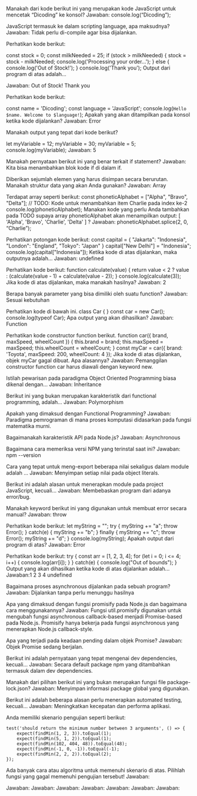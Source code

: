 Manakah dari kode berikut ini yang merupakan kode JavaScript untuk mencetak “Dicoding” ke konsol?
Jawaban: console.log(“Dicoding”);

JavaScript termasuk ke dalam scripting language, apa maksudnya?
Jawaban: Tidak perlu di-compile agar bisa dijalankan.


Perhatikan kode berikut:

const stock = 0;
const milkNeeded = 25;
if (stock > milkNeeded) {
  stock = stock - milkNeeded;
  console.log('Processing your order...');
} else {
  console.log('Out of Stock!');
}
console.log('Thank you');
Output dari program di atas adalah...

Jawaban:
Out of Stock!
Thank you


Perhatikan kode berikut:

const name = 'Dicoding';
const language = 'JavaScript';
console.log(`Hello $name. Welcome to $language!`);
Apakah yang akan ditampilkan pada konsol ketika kode dijalankan?
Jawaban: Error


Manakah output yang tepat dari kode berikut?

let myVariable = 12;
myVariable = 30;
myVariable = 5;
console.log(myVariable);
Jawaban: 5


Manakah pernyataan berikut ini yang benar terkait if statement?
Jawaban: Kita bisa menambahkan blok kode if di dalam if.

Diberikan sejumlah elemen yang harus disimpan secara berurutan. Manakah struktur data yang akan Anda gunakan?
Jawaban: Array


Terdapat array seperti berikut:
const phoneticAlphabet = ["Alpha", "Bravo", "Delta"];
// TODO: Kode untuk menambahkan item Charlie pada index ke-2
console.log(phoneticAlphabet);
Manakan kode yang perlu Anda tambahkan pada TODO supaya array phoneticAlphabet akan menampilkan output: [ 'Alpha', 'Bravo', 'Charlie', 'Delta' ] ?
Jawaban: phoneticAlphabet.splice(2, 0, “Charlie”);


Perhatikan potongan kode berikut:
const capital = {
    "Jakarta": "Indonesia",
    "London": "England",
    "Tokyo": "Japan"
}
capital["New Delhi"] = "Indonesia";
console.log(capital["Indonesia"]);
Ketika kode di atas dijalankan, maka outputnya adalah...
Jawaban: undefined


Perhatikan kode berikut:
function calculate(value) {
    return value < 2 ? value : (calculate(value - 1) + calculate(value - 2));
}
console.log(calculate(3));
Jika kode di atas dijalankan, maka manakah hasilnya?
Jawaban: 2 


Berapa banyak parameter yang bisa dimiliki oleh suatu function?
Jawaban: Sesuai kebutuhan

Perhatikan kode di bawah ini.
class Car { }
const car = new Car();
console.log(typeof Car);
Apa output yang akan dihasilkan?
Jawaban: Function


Perhatikan kode constructor function berikut.
function car({ brand, maxSpeed, wheelCount }) {
  this.brand = brand;
  this.maxSpeed = maxSpeed;
  this.wheelCount = wheelCount;
}
const myCar = car({ brand: 'Toyota', maxSpeed: 200, wheelCount: 4 });
Jika kode di atas dijalankan, objek myCar gagal dibuat. Apa alasannya?
Jawaban: Pemanggilan constructor function car harus diawali dengan keyword new.


Istilah pewarisan pada paradigma Object Oriented Programming biasa dikenal dengan…
Jawaban: Inheritance


Berikut ini yang bukan merupakan karakteristik dari functional programming, adalah...
Jawaban: Polymorphism


Apakah yang dimaksud dengan Functional Programming?
Jawaban: Paradigma pemrograman di mana proses komputasi didasarkan pada fungsi matematika murni.


Bagaimanakah karakteristik API pada Node.js?
Jawaban: Asynchronous


Bagaimana cara memeriksa versi NPM yang terinstal saat ini?
Jawaban: npm --version


Cara yang tepat untuk meng-export beberapa nilai sekaligus dalam module adalah ...
Jawaban: Menyimpan setiap nilai pada object literals.


Berikut ini adalah alasan untuk menerapkan module pada project JavaScript, kecuali...
Jawaban: Membebaskan program dari adanya error/bug.


Manakah keyword berikut ini yang digunakan untuk membuat error secara manual?
Jawaban: throw


Perhatikan kode berikut:
let myString = "";
try {
    myString += "a";
    throw Error();
} catch(e) {
    myString += "b";
} finally {
    myString += "c";
    throw Error();
    myString += "d";
}
console.log(myString);
Apakah output dari program di atas?
Jawaban: Error


Perhatikan kode berikut:
try {
    const arr = [1, 2, 3, 4];
    for (let i = 0; i <= 4; i++) {
        console.log(arr[i]);
    }
} catch(e) {
    console.log("Out of bounds");
}
Output yang akan dihasilkan ketika kode di atas dijalankan adalah...
Jawaban:1
2
3
4
undefined


Bagaimana proses asynchronous dijalankan pada sebuah program?
Jawaban: Dijalankan tanpa perlu menunggu hasilnya


Apa yang dimaksud dengan fungsi promisify pada Node.js dan bagaimana cara menggunakannya?
Jawaban: Fungsi util.promisify digunakan untuk mengubah fungsi asynchronous callback-based menjadi Promise-based pada Node.js. 
Promisify hanya bekerja pada fungsi asynchronous yang menerapkan Node.js callback-style.


Apa yang terjadi pada keadaan pending dalam objek Promise?
Jawaban: Objek Promise sedang berjalan.


Berikut ini adalah pernyataan yang tepat mengenai dev dependencies, kecuali...
Jawaban: Secara default package npm yang ditambahkan termasuk dalam dev dependencies.


Manakah dari pilihan berikut ini yang bukan merupakan fungsi file package-lock.json?
Jawaban: Menyimpan informasi package global yang digunakan.


Berikut ini adalah beberapa alasan perlu menerapkan automated testing, kecuali...
Jawaban: Meningkatkan kecepatan dan performa aplikasi.


Anda memiliki skenario pengujian seperti berikut:
```
test('should return the minimum number between 3 arguments', () => {
    expect(findMin(1, 2, 3)).toEqual(1);
    expect(findMin(5, 1, 2)).toEqual(1);
    expect(findMin(102, 404, 48)).toEqual(48);
    expect(findMin(-1, 0, -1)).toEqual(-1);
    expect(findMin(2, 2, 2)).toEqual(2);
});
```
Ada banyak cara atau algoritma untuk memenuhi skenario di atas. Pilihlah fungsi yang gagal memenuhi pengujian tersebut!
Jawaban: 




Jawaban: 
Jawaban: 
Jawaban: 
Jawaban: 
Jawaban: 
Jawaban: 
Jawaban: 
